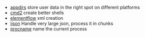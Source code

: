 * [appdirs](http://pypi.python.org/pypi/appdirs/) store user data in the right spot on different platforms
* [cmd2](http://pypi.python.org/pypi/cmd2/) create better shells
* [elementflow](http://pypi.python.org/pypi/elementflow/)  xml creation
* [ijson](http://pypi.python.org/pypi/ijson/) Handle very large json, process it in chunks
* [procname](http://pypi.python.org/pypi/procname/) name the current process